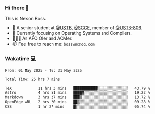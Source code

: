 ### Hi there 👋

<!--
**bosswnx/bosswnx** is a ✨ _special_ ✨ repository because its `README.md` (this file) appears on your GitHub profile.

Here are some ideas to get you started:

- 🔭 I’m currently working on ...
- 🌱 I’m currently learning ...
- 👯 I’m looking to collaborate on ...
- 🤔 I’m looking for help with ...
- 💬 Ask me about ...
- 📫 How to reach me: ...
- 😄 Pronouns: ...
- ⚡ Fun fact: ...
-->

This is Nelson Boss.

- 🏫 A senior student at [@USTB](https://www.ustb.edu.cn/), [@SCCE](https://scce.ustb.edu.cn/), member of [@USTB-806](https://ustb-806.github.io/).
- 🌱 Currently focusing on Operating Systems and Compilers.
- 🧑🏻‍💻 An AFO OIer and ACMer.
- 📫 Feel free to reach me: `bosswnx@qq.com`

### Wakatime 💻

<!--START_SECTION:waka-->

```txt
From: 01 May 2025 - To: 31 May 2025

Total Time: 25 hrs 7 mins

TeX            11 hrs 3 mins   ███████████░░░░░░░░░░░░░░   43.79 %
Astro          4 hrs 51 mins   ████▓░░░░░░░░░░░░░░░░░░░░   19.22 %
Markdown       3 hrs 27 mins   ███▒░░░░░░░░░░░░░░░░░░░░░   13.72 %
OpenEdge ABL   2 hrs 20 mins   ██▒░░░░░░░░░░░░░░░░░░░░░░   09.28 %
CSS            1 hr 27 mins    █▒░░░░░░░░░░░░░░░░░░░░░░░   05.74 %
```

<!--END_SECTION:waka-->
